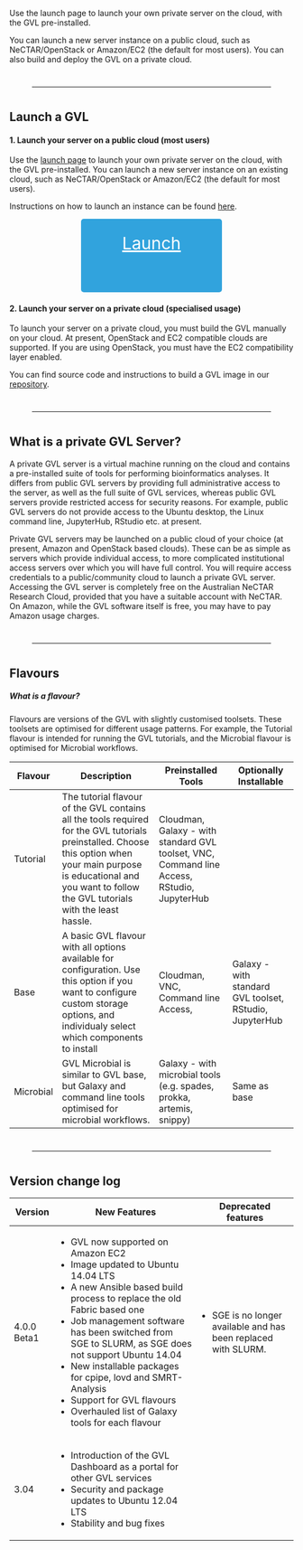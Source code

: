<style type="text/css">
  #gvl-launch-button,
  #gvl-launch-button:active,
  #gvl-launch-button:visited {
    font-size: 30px;
    height: 80px;
    width: 200px;
    padding: 25px;
    border-radius: 5px;
    background: #31A3DD;
    text-align: center;
    color: white;
    display: block;
    margin: auto;
  }
  #gvl-launch-button:hover {
    background: #2a6496 !important;
    color: white;
  }
  td {
    text-align: left !important;
  }
  td ul {
    padding-left: 20px;
  }
  hr {
    margin: 40px;
  }
  .enigma-sidebar {
    display: none;
  }
</style>


Use the launch page to launch your own private server on the cloud, with the GVL pre-installed.

You can launch a new server instance on a public cloud, such as NeCTAR/OpenStack or Amazon/EC2 (the default for most users). You can also build and deploy the GVL on a private cloud.

-----

## Launch a GVL

#### 1. Launch your server on a public cloud (most users)

Use the [launch page](launch.genome.edu.au) to launch your own private server on the cloud, with the GVL pre-installed. You can launch a new server instance on an existing cloud, such as NeCTAR/OpenStack or Amazon/EC2 (the default for most users).

Instructions on how to launch an instance can be found [here](http://vlsci.github.io/lscc_docs/tutorials/gvl_launch/gvl_launch/).

<a id="gvl-launch-button" href="http://launch.genome.edu.au">Launch</a>


#### 2. Launch your server on a private cloud (specialised usage)

To launch your server on a private cloud, you must build the GVL manually on your cloud. At present, OpenStack and EC2 compatible clouds are supported. If you are using OpenStack, you must have the EC2 compatibility layer enabled.

You can find source code and instructions to build a GVL image in our [repository](https://bitbucket.org/gvl/gvl-image-playbook).

-----

## What is a private GVL Server?

A private GVL server is a virtual machine running on the cloud and contains a pre-installed suite of tools for performing bioinformatics analyses. It differs from public GVL servers by providing full administrative access to the server, as well as the full suite of GVL services, whereas public GVL servers provide restricted access for security reasons. For example, public GVL servers do not provide access to the Ubuntu desktop, the Linux command line, JupyterHub, RStudio etc. at present.

Private GVL servers may be launched on a public cloud of your choice (at present, Amazon and OpenStack based clouds). These can be as simple as servers which provide individual access, to more complicated institutional access servers over which you will have full control. You will require access credentials to a public/community cloud to launch a private GVL server. Accessing the GVL server is completely free on the Australian NeCTAR Research Cloud, provided that you have a suitable account with NeCTAR. On Amazon, while the GVL software itself is free, you may have to pay Amazon usage charges.

-----

## Flavours

##### What is a flavour?

Flavours are versions of the GVL with slightly customised toolsets. These toolsets are optimised for different usage patterns. For example, the Tutorial flavour is intended for running the GVL tutorials, and the Microbial flavour is optimised for Microbial workflows.

<table>

<thead>
<tr>
<th>Flavour</th>
<th>Description</th>
<th>Preinstalled Tools</th>
<th>Optionally Installable</th>
</tr>
</thead>

<tbody>
<tr>
<td>Tutorial</td>
<td>The tutorial flavour of the GVL contains all the tools required for the GVL tutorials preinstalled. Choose this option when your main purpose is educational and you want to follow the GVL tutorials with the least hassle.</td>
<td>Cloudman, Galaxy - with standard GVL toolset, VNC, Command line Access, RStudio, JupyterHub</td>
<td></td>
</tr>

<tr>
<td>Base</td>
<td>A basic GVL flavour with all options available for configuration. Use this option if you want to configure custom storage options, and individualy select which components to install</td>
<td>Cloudman, VNC, Command line Access,</td>
<td>Galaxy - with standard GVL toolset, RStudio, JupyterHub</td>
</tr>

<tr>
<td>Microbial</td>
<td>GVL Microbial is similar to GVL base, but Galaxy and command line tools optimised for microbial workflows.</td>
<td>Galaxy - with microbial tools (e.g. spades, prokka, artemis, snippy)</td>
<td>Same as base</td>
</tr>

</tbody>
</table>

-----

## Version change log

<table>
<thead>
<tr>
<th>Version</th>
<th>New Features</th>
<th>Deprecated features</th>
</tr>
</thead>

<tbody>
<tr>
<td>4.0.0 Beta1</td>
<td>
<ul>
<li>GVL now supported on Amazon EC2</li>
<li>Image updated to Ubuntu 14.04 LTS</li>
<li>A new Ansible based build process to replace the old Fabric based one</li>
<li>Job management software has been switched from SGE to SLURM, as SGE does not support Ubuntu 14.04</li>
<li>New installable packages for cpipe, lovd and SMRT-Analysis</li>
<li>Support for GVL flavours</li>
<li>Overhauled list of Galaxy tools for each flavour</li>
</ul>
</td>
<td>
<ul>
<li>SGE is no longer available and has been replaced with SLURM.</li>
</ul>
</td>
</tr>

<tr>
<td>3.04</td>
<td>
<ul>
<li>Introduction of the GVL Dashboard as a portal for other GVL services</li>
<li>Security and package updates to Ubuntu 12.04 LTS</li>
<li>Stability and bug fixes</li>
</ul>
</td>
<td></td>
</tr>
</tbody>
</table>
